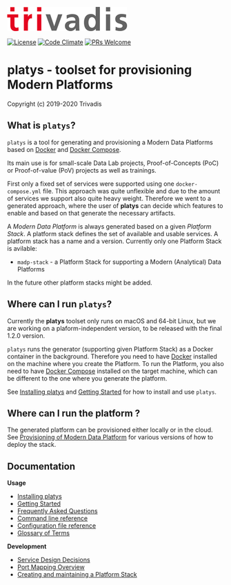 ![](tri_logo_high.jpg)

[![License](http://img.shields.io/:license-Apache%202-blue.svg)](http://www.apache.org/licenses/LICENSE-2.0.txt)
[![Code Climate](https://codeclimate.com/github/codeclimate/codeclimate/badges/gpa.svg)](https://codeclimate.com/github/TrivadisPF/modern-data-platform-stack)
[![PRs Welcome](https://img.shields.io/badge/PRs-welcome-brightgreen.svg?style=flat-square)](http://makeapullrequest.com)

# platys - toolset for provisioning Modern Platforms 
Copyright (c) 2019-2020 Trivadis

## What is `platys`?

`platys` is a tool for generating and provisioning a Modern Data Platforms based on [Docker](https://www.docker.com/get-started) and [Docker Compose](https://docs.docker.com/compose/). 

Its main use is for small-scale Data Lab projects, Proof-of-Concepts (PoC) or Proof-of-value (PoV) projects as well as trainings.

First only a fixed set of services were supported using one `docker-compose.yml` file. This approach was quite unflexible and due to the amount of services we support also quite heavy weight. Therefore we went to a generated approach, where the user of **platys** can decide which features to enable and based on that generate the necessary artifacts.  

A _Modern Data Platform_ is always generated based on a given _Platform Stack_. A platform stack defines the set of available and usable services. A platform stack has a name and a version. Currently only one Platform Stack is avilable:

* `madp-stack` - a Platform Stack for supporting a Modern (Analytical) Data Platforms

In the future other platform stacks might be added.

## Where can I run `platys`?

Currently the **platys** toolset only runs on macOS and 64-bit Linux, but we are working on a plaform-independent version, to be released with the final 1.2.0 version. 

`platys` runs the generator (supporting given Platform Stack) as a Docker container in the background. Therefore you need to have [Docker](https://www.docker.com/get-started) installed on the machine where you create the Platform. To run the Platform, you also need to have [Docker Compose](https://docs.docker.com/compose/) installed on the target machine, which can be different to the one where you generate the platform.  

See [Installing platys](./documentation/install.md) and [Getting Started](./documentation/getting-started.md) for how to install and use `platys`.

## Where can I run the platform ?

The generated platform can be provisioned either locally or in the cloud. See [Provisioning of Modern Data Platform](./documentation/environment/README.md) for various versions of how to deploy the stack. 

## Documentation

**Usage**

* [Installing platys](./documentation/install.md)
* [Getting Started](./documentation/getting-started.md)
* [Frequently Asked Questions](./documentation/faq.md)
* [Command line reference](./documentation/command-line-ref.md)
* [Configuration file reference](./documentation/configuration.md)
* [Glossary of Terms](./documentation/glossary.md)

**Development**

* [Service Design Decisions](./documentation/service-design.md)
* [Port Mapping Overview](./documentation/port-mapping.md)
* [Creating and maintaining a Platform Stack](./documentation/creating-platform-stack.md)




